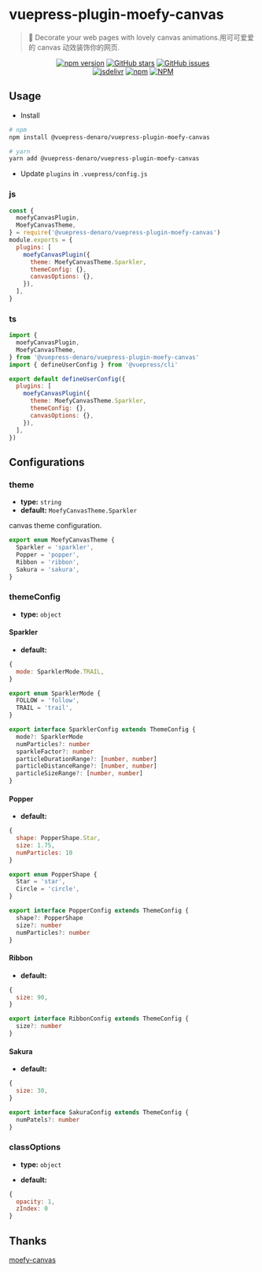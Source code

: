 # vuepress-plugin-moefy-canvas

> :tada: Decorate your web pages with lovely canvas animations.用可可爱爱的 canvas 动效装饰你的网页.

<p align="center">
  <a href="https://www.npmjs.com/package/@vuepress-denaro/vuepress-plugin-moefy-canvas" target="_blank"><img alt="npm version" src="https://img.shields.io/npm/v/@vuepress-denaro/vuepress-plugin-moefy-canvas"></a>
  <a href="https://github.com/denaro-org/vuepress-theme-denaro/stargazers" target="_blank"><img alt="GitHub stars" src="https://img.shields.io/github/stars/denaro-org/v-charts2"></a>
  <a href="https://github.com/denaro-org/vuepress-theme-denaro/issues" target="_blank"><img alt="GitHub issues" src="https://img.shields.io/github/issues/denaro-org/v-charts2"></a>
  <br />
  <a href="https://www.jsdelivr.com/package/npm/@vuepress-denaro/vuepress-plugin-moefy-canvas" target="_blank"><img alt="jsdelivr" src="https://data.jsdelivr.com/v1/package/npm/@vuepress-denaro/vuepress-plugin-moefy-canvas/badge"></a>
  <a href="https://www.npmjs.com/package/@vuepress-denaro/vuepress-plugin-moefy-canvas" target="_blank"><img alt="npm" src="https://img.shields.io/node/v/@vuepress-denaro/vuepress-plugin-moefy-canvas"></a>
  <a href="https://github.com/denaro-org/vuepress-theme-denaro/blob/main/LICENSE" target="_blank"><img alt="NPM" src="https://img.shields.io/npm/l/@vuepress-denaro/vuepress-plugin-moefy-canvas"></a>
</p>

## Usage

- Install

```bash
# npm
npm install @vuepress-denaro/vuepress-plugin-moefy-canvas

# yarn
yarn add @vuepress-denaro/vuepress-plugin-moefy-canvas
```

- Update `plugins` in `.vuepress/config.js`

### js

```javascript
const {
  moefyCanvasPlugin,
  MoefyCanvasTheme,
} = require('@vuepress-denaro/vuepress-plugin-moefy-canvas')
module.exports = {
  plugins: [
    moefyCanvasPlugin({
      theme: MoefyCanvasTheme.Sparkler,
      themeConfig: {},
      canvasOptions: {},
    }),
  ],
}
```

### ts

```javascript
import {
  moefyCanvasPlugin,
  MoefyCanvasTheme,
} from '@vuepress-denaro/vuepress-plugin-moefy-canvas'
import { defineUserConfig } from '@vuepress/cli'

export default defineUserConfig({
  plugins: [
    moefyCanvasPlugin({
      theme: MoefyCanvasTheme.Sparkler,
      themeConfig: {},
      canvasOptions: {},
    }),
  ],
})
```

## Configurations

### theme

- **type:** `string`
- **default:** `MoefyCanvasTheme.Sparkler`

canvas theme configuration.

```typescript
export enum MoefyCanvasTheme {
  Sparkler = 'sparkler',
  Popper = 'popper',
  Ribbon = 'ribbon',
  Sakura = 'sakura',
}
```

### themeConfig

- **type:** `object`

#### Sparkler

- **default:**

```js
{
  mode: SparklerMode.TRAIL,
}
```

```typescript
export enum SparklerMode {
  FOLLOW = 'follow',
  TRAIL = 'trail',
}

export interface SparklerConfig extends ThemeConfig {
  mode?: SparklerMode
  numParticles?: number
  sparkleFactor?: number
  particleDurationRange?: [number, number]
  particleDistanceRange?: [number, number]
  particleSizeRange?: [number, number]
}
```

#### Popper

- **default:**

```js
{
  shape: PopperShape.Star,
  size: 1.75,
  numParticles: 10
}
```

```typescript
export enum PopperShape {
  Star = 'star',
  Circle = 'circle',
}

export interface PopperConfig extends ThemeConfig {
  shape?: PopperShape
  size?: number
  numParticles?: number
}
```

#### Ribbon

- **default:**

```js
{
  size: 90,
}
```

```typescript
export interface RibbonConfig extends ThemeConfig {
  size?: number
}
```

#### Sakura

- **default:**

```js
{
  size: 30,
}
```

```typescript
export interface SakuraConfig extends ThemeConfig {
  numPatels?: number
}
```

### classOptions

- **type:** `object`

- **default:**

```js
{
  opacity: 1,
  zIndex: 0
}
```

## Thanks

[moefy-canvas](https://github.com/moefyit/moefy-canvas)
